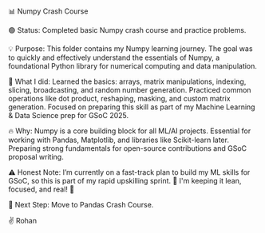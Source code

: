 📊 Numpy Crash Course

🟢 Status:
Completed basic Numpy crash course and practice problems.

💡 Purpose:
This folder contains my Numpy learning journey. The goal was to quickly and effectively understand the essentials of Numpy, a foundational Python library for numerical computing and data manipulation.

🎯 What I did:
Learned the basics: arrays, matrix manipulations, indexing, slicing, broadcasting, and random number generation.
Practiced common operations like dot product, reshaping, masking, and custom matrix generation.
Focused on preparing this skill as part of my Machine Learning & Data Science prep for GSoC 2025.

🔥 Why:
Numpy is a core building block for all ML/AI projects.
Essential for working with Pandas, Matplotlib, and libraries like Scikit-learn later.
Preparing strong fundamentals for open-source contributions and GSoC proposal writing.

⚠️ Honest Note:
I’m currently on a fast-track plan to build my ML skills for GSoC, so this is part of my rapid upskilling sprint. 🚀 I'm keeping it lean, focused, and real! 💪

🚀 Next Step:
Move to Pandas Crash Course.

✌️ Rohan
